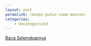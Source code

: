 ```yaml
---
layout: post
permalink: /mimpi-putus-sama-mantan/
categories:
    - Uncategorized
---
```


[Baca Selengkapnya](/07)